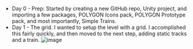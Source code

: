 - Day 0 - Prep: Started by creating a new GitHub repo, Unity project, and importing a few packages, POLYGON Icons pack, POLYGON Prototype pack, and most importantly, Simple Trains.
- Day 1 - The grid. I wanted to setup the level with a grid. I accomplished this fairly quickly, and then moved to the next step, adding static tracks and a train. ![image](https://github.com/samsmithnz/TrainSim/assets/8389039/c6f07327-dfe9-465a-a7e0-c2eb079ebcf1)
